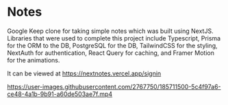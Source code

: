 # Notes

Google Keep clone for taking simple notes which was built using NextJS. Libraries that were used to complete this project include Typescript, Prisma for the ORM to the DB,
PostgreSQL for the DB, TailwindCSS for the styling, NextAuth for authentication, React Query for
caching, and Framer Motion for the animations.

It can be viewed at https://nextnotes.vercel.app/signin

https://user-images.githubusercontent.com/2767750/185711500-5c4f97a6-ce48-4a1b-9b91-a60de503ae7f.mp4
